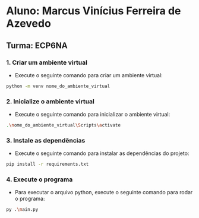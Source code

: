 # Aluno: Marcus Vinícius Ferreira de Azevedo

## Turma: ECP6NA

### 1. Criar um ambiente virtual

- Execute o seguinte comando para criar um ambiente virtual:

```sh
python -m venv nome_do_ambiente_virtual
```

### 2. Inicialize o ambiente virtual

- Execute o seguinte comando para inicializar o ambiente virtual:

```sh
.\nome_do_ambiente_virtual\Scripts\activate
```

### 3. Instale as dependências

- Execute o seguinte comando para instalar as dependências do projeto:

```sh
pip install -r requirements.txt
```

### 4. Execute o programa

- Para executar o arquivo python, execute o seguinte comando para rodar o programa:

```sh
py .\main.py
```
